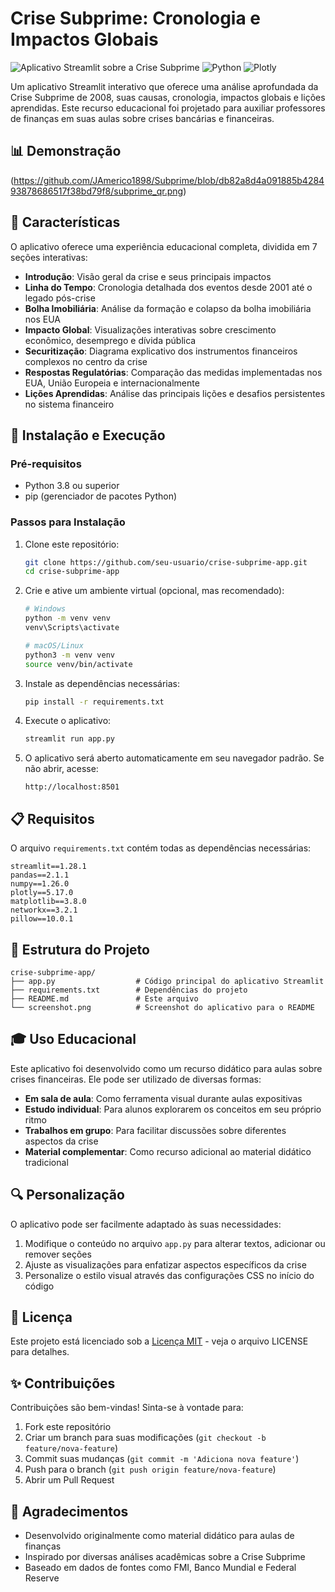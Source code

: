 # Crise Subprime: Cronologia e Impactos Globais

![Aplicativo Streamlit sobre a Crise Subprime](https://img.shields.io/badge/Streamlit-FF4B4B?style=for-the-badge&logo=Streamlit&logoColor=white)
![Python](https://img.shields.io/badge/Python-3776AB?style=for-the-badge&logo=python&logoColor=white)
![Plotly](https://img.shields.io/badge/Plotly-3F4F75?style=for-the-badge&logo=plotly&logoColor=white)

Um aplicativo Streamlit interativo que oferece uma análise aprofundada da Crise Subprime de 2008, suas causas, cronologia, impactos globais e lições aprendidas. Este recurso educacional foi projetado para auxiliar professores de finanças em suas aulas sobre crises bancárias e financeiras.

## 📊 Demonstração

(https://github.com/JAmerico1898/Subprime/blob/db82a8d4a091885b428493878686517f38bd79f8/subprime_qr.png)

## 🚀 Características

O aplicativo oferece uma experiência educacional completa, dividida em 7 seções interativas:

- **Introdução**: Visão geral da crise e seus principais impactos
- **Linha do Tempo**: Cronologia detalhada dos eventos desde 2001 até o legado pós-crise
- **Bolha Imobiliária**: Análise da formação e colapso da bolha imobiliária nos EUA
- **Impacto Global**: Visualizações interativas sobre crescimento econômico, desemprego e dívida pública
- **Securitização**: Diagrama explicativo dos instrumentos financeiros complexos no centro da crise
- **Respostas Regulatórias**: Comparação das medidas implementadas nos EUA, União Europeia e internacionalmente
- **Lições Aprendidas**: Análise das principais lições e desafios persistentes no sistema financeiro

## 🔧 Instalação e Execução

### Pré-requisitos

- Python 3.8 ou superior
- pip (gerenciador de pacotes Python)

### Passos para Instalação

1. Clone este repositório:
   ```bash
   git clone https://github.com/seu-usuario/crise-subprime-app.git
   cd crise-subprime-app
   ```

2. Crie e ative um ambiente virtual (opcional, mas recomendado):
   ```bash
   # Windows
   python -m venv venv
   venv\Scripts\activate
   
   # macOS/Linux
   python3 -m venv venv
   source venv/bin/activate
   ```

3. Instale as dependências necessárias:
   ```bash
   pip install -r requirements.txt
   ```

4. Execute o aplicativo:
   ```bash
   streamlit run app.py
   ```

5. O aplicativo será aberto automaticamente em seu navegador padrão. Se não abrir, acesse:
   ```
   http://localhost:8501
   ```

## 📋 Requisitos

O arquivo `requirements.txt` contém todas as dependências necessárias:

```
streamlit==1.28.1
pandas==2.1.1
numpy==1.26.0
plotly==5.17.0
matplotlib==3.8.0
networkx==3.2.1
pillow==10.0.1
```

## 🧩 Estrutura do Projeto

```
crise-subprime-app/
├── app.py                  # Código principal do aplicativo Streamlit
├── requirements.txt        # Dependências do projeto
├── README.md               # Este arquivo
└── screenshot.png          # Screenshot do aplicativo para o README
```

## 🎓 Uso Educacional

Este aplicativo foi desenvolvido como um recurso didático para aulas sobre crises financeiras. Ele pode ser utilizado de diversas formas:

- **Em sala de aula**: Como ferramenta visual durante aulas expositivas
- **Estudo individual**: Para alunos explorarem os conceitos em seu próprio ritmo
- **Trabalhos em grupo**: Para facilitar discussões sobre diferentes aspectos da crise
- **Material complementar**: Como recurso adicional ao material didático tradicional

## 🔍 Personalização

O aplicativo pode ser facilmente adaptado às suas necessidades:

1. Modifique o conteúdo no arquivo `app.py` para alterar textos, adicionar ou remover seções
2. Ajuste as visualizações para enfatizar aspectos específicos da crise
3. Personalize o estilo visual através das configurações CSS no início do código

## 📝 Licença

Este projeto está licenciado sob a [Licença MIT](LICENSE) - veja o arquivo LICENSE para detalhes.

## ✨ Contribuições

Contribuições são bem-vindas! Sinta-se à vontade para:

1. Fork este repositório
2. Criar um branch para suas modificações (`git checkout -b feature/nova-feature`)
3. Commit suas mudanças (`git commit -m 'Adiciona nova feature'`)
4. Push para o branch (`git push origin feature/nova-feature`)
5. Abrir um Pull Request

## 👏 Agradecimentos

- Desenvolvido originalmente como material didático para aulas de finanças
- Inspirado por diversas análises acadêmicas sobre a Crise Subprime
- Baseado em dados de fontes como FMI, Banco Mundial e Federal Reserve

